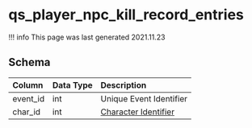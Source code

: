# qs_player_npc_kill_record_entries

!!! info
	This page was last generated 2021.11.23

## Schema
| Column | Data Type | Description |
| :--- | :--- | :--- |
| event_id | int | Unique Event Identifier |
| char_id | int | [Character Identifier](../../schema/characters/character_data.md) |

